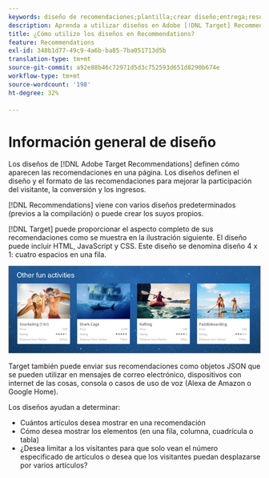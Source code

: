 ```yaml
---
keywords: diseño de recomendaciones;plantilla;crear diseño;entrega;resultado
description: Aprenda a utilizar diseños en Adobe [!DNL Target] Recommendations para definir cómo aparecen las recomendaciones en una página (1X4, 1X6, 2X2, etc.).
title: ¿Cómo utilizo los diseños en Recommendations?
feature: Recommendations
exl-id: 348b1d77-49c9-4a6b-ba85-7ba051713d5b
translation-type: tm+mt
source-git-commit: a92e88b46c72971d5d3c752593d651d8290b674e
workflow-type: tm+mt
source-wordcount: '198'
ht-degree: 32%

---
```


# Información general de diseño

Los diseños de [!DNL Adobe Target Recommendations] definen cómo aparecen las recomendaciones en una página. Los diseños definen el diseño y el formato de las recomendaciones para mejorar la participación del visitante, la conversión y los ingresos.

[!DNL Recommendations] viene con varios diseños predeterminados (previos a la compilación) o puede crear los suyos propios.

[!DNL Target] puede proporcionar el aspecto completo de sus recomendaciones como se muestra en la ilustración siguiente. El diseño puede incluir HTML, JavaScript y CSS. Este diseño se denomina diseño 4 x 1: cuatro espacios en una fila.

![](assets/velocity_example.png)

Target también puede enviar sus recomendaciones como objetos JSON que se pueden utilizar en mensajes de correo electrónico, dispositivos con internet de las cosas, consola o casos de uso de voz (Alexa de Amazon o Google Home).

Los diseños ayudan a determinar:

* Cuántos artículos desea mostrar en una recomendación
* Cómo desea mostrar los elementos (en una fila, columna, cuadrícula o tabla)
* ¿Desea limitar a los visitantes para que solo vean el número especificado de artículos o desea que los visitantes puedan desplazarse por varios artículos?
